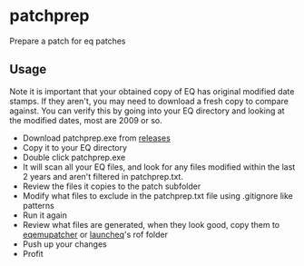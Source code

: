 # patchprep
Prepare a patch for eq patches

## Usage

Note it is important that your obtained copy of EQ has original modified date stamps. If they aren't, you may need to download a fresh copy to compare against. You can verify this by going into your EQ directory and looking at the modified dates, most are 2009 or so.

- Download patchprep.exe from [releases](https://github.com/xackery/patchprep/releases)
- Copy it to your EQ directory
- Double click patchprep.exe
- It will scan all your EQ files, and look for any files modified within the last 2 years and aren't filtered in patchprep.txt.
- Review the files it copies to the patch subfolder
- Modify what files to exclude in the patchprep.txt file using .gitignore like patterns
- Run it again
- Review what files are generated, when they look good, copy them to [eqemupatcher](https://github.com/xackery/eqemupatcher/) or [launcheq](https://github.com/xackery/launcheq/)'s rof folder
- Push up your changes
- Profit
